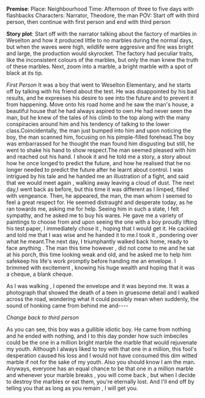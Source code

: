 **Premise**:
Place: Neighbourhood
Time: Afternoon of three to five days with flashbacks
Characters: Narrator, Theodore, the man
POV: Start off with third person, then continue with first person and end with third person

**Story plot**:
Start off with the narrator talking about the factory of marbles in Weselton and how it produced little to no marbles during the normal days, but when the waves were high, wildlife were aggresive and fire was bright and large, the production would skyrocket. The factory had peculiar traits, like the inconsistent colours of the marbles, but only the man knew the truth of these marbles. Next, zoom into a marble, a bright marble with a spot of black at its tip.

*First Person*
It was a boy that went to Weselton Elementary, and he starts off by talking with his friend about the test. He was disappointed by his bad results, and he expresses his desire to see into the future and to prevent it from happening. Move onto his road home and he saw the man's house, a beautiful house that he had always aspired to own.He had never seen the man, but he knew of the tales of his climb to the top along with the many conspiracies around him and his tendency of talking to the lower class.Coincidentally, the man just bumped into him and upon noticing the boy, the man scanned him, focusing on his pimple-filled forehead.The boy was embarrassed for he thought the man found him disgusting but still, he went to shake his hand to show respect.The man seemed pleased with him and reached out his hand. I shook it and he told me a story, a story about how he once longed to predict the future, and how he realised that he no longer needed to predict the future after he learnt about control. I was intrigued by his tale and he handed me an illustration of a fight, and said that we would meet again , walking away leaving a cloud of dust. The next day,I went back as before, but this time it was different as I limped, filled with vengeance. Then, he appeared, the man, the man whom I seemed to feel a great respect for. He seemed distraught and desperate today, as he ran towards me, asking me for help. Seeing him in such a state, I felt sympathy, and he asked me to buy his wares. He gave me a variety of paintings to choose from and upon seeing the one with a boy proudly lifting his test paper, I immediately chose it , hoping that I would get it. He cackled and told me that I was wise and he handed it to me.I took it , pondering over what he meant.The next day, I triumphantly walked back home, ready to face anything . The man this time however , did not come to me and he sat at his porch, this time looking weak and old, and he asked me to help him safekeep his life's work promptly before handing me an envelope. I brimmed with excitement , knowing his huge wealth and hoping that it was a cheque, a blank cheque. 

As I was walking , I opened the envelope and it was beyond me. It was a photograph that showed the death of a teen in gruesome detail and I walked across the road, wondering what it could possibly mean when suddenly, the sound of honking came from behind me and----

*Change back to third person*

As you can see, this boy was a gullible idiotic boy. He came from nothing and he ended with nothing, and I to this day ponder how such imbeciles could be the one in a million bright marble the marble that would rejuvenate my youth. Although I always liked to toy with that one in a million, this fool's desperation caused his loss and I would not have consumed this dim witted marble if not for the sake of my youth. Also you should know I am the man. Anyways, everyone has an equal chance to be that one in a million marble and whenever your marble breaks , you will come back , but when I decide to destroy the marbles or eat them, you're eternally lost. And I'll end off by telling you that as long as you remain , I will get you.
